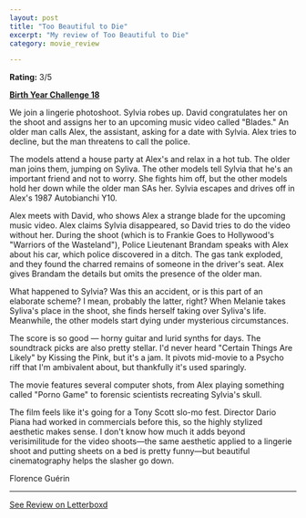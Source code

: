 ```yaml
---
layout: post
title: "Too Beautiful to Die"
excerpt: "My review of Too Beautiful to Die"
category: movie_review

---
```


**Rating:** 3/5

<b><a href="https://boxd.it/sWI7Y">Birth Year Challenge 18</a></b>

We join a lingerie photoshoot. Sylvia robes up. David congratulates her on the shoot and assigns her to an upcoming music video called "Blades." An older man calls Alex, the assistant, asking for a date with Sylvia. Alex tries to decline, but the man threatens to call the police.

The models attend a house party at Alex's and relax in a hot tub. The older man joins them, jumping on Syliva. The other models tell Sylvia that he's an important friend and not to worry. She fights him off, but the other models hold her down while the older man SAs her. Sylvia escapes and drives off in Alex's 1987 Autobianchi Y10.

Alex meets with David, who shows Alex a strange blade for the upcoming music video. Alex claims Sylvia disappeared, so David tries to do the video without her. During the shoot (which is to Frankie Goes to Hollywood's "Warriors of the Wasteland"), Police Lieutenant Brandam speaks with Alex about his car, which police discovered in a ditch. The gas tank exploded, and they found the charred remains of someone in the driver's seat. Alex gives Brandam the details but omits the presence of the older man. 

What happened to Sylvia? Was this an accident, or is this part of an elaborate scheme? I mean, probably the latter, right? When Melanie takes Syliva's place in the shoot, she finds herself taking over Syliva's life. Meanwhile, the other models start dying under mysterious circumstances.

The score is so good — horny guitar and lurid synths for days. The soundtrack picks are also pretty stellar. I'd never heard "Certain Things Are Likely" by Kissing the Pink, but it's a jam. It pivots mid-movie to a Psycho riff that I'm ambivalent about, but thankfully it's used sparingly.

The movie features several computer shots, from Alex playing something called "Porno Game" to forensic scientists recreating Sylvia's skull.

The film feels like it's going for a Tony Scott slo-mo fest. Director Dario Piana had worked in commercials before this, so the highly stylized aesthetic makes sense. I don't know how much it adds beyond verisimilitude for the video shoots—the same aesthetic applied to a lingerie shoot and putting sheets on a bed is pretty funny—but beautiful cinematography helps the slasher go down.

Florence Guérin

<hr>

[See Review on Letterboxd](https://boxd.it/8GFvbj)
